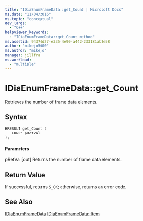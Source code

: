 ```yaml
---
title: "IDiaEnumFrameData::get_Count | Microsoft Docs"
ms.date: "11/04/2016"
ms.topic: "conceptual"
dev_langs:
  - "C++"
helpviewer_keywords:
  - "IDiaEnumFrameData::get_Count method"
ms.assetid: 94374d27-e335-4e90-a442-233181ab8e58
author: "mikejo5000"
ms.author: "mikejo"
manager: jillfra
ms.workload:
  - "multiple"
---
```

# IDiaEnumFrameData::get_Count
Retrieves the number of frame data elements.

## Syntax

```C++
HRESULT get_Count ( 
   LONG* pRetVal
);
```

#### Parameters
 pRetVal
 [out] Returns the number of frame data elements.

## Return Value
 If successful, returns `S_OK`; otherwise, returns an error code.

## See Also
 [IDiaEnumFrameData](../../debugger/debug-interface-access/idiaenumframedata.md)
 [IDiaEnumFrameData::Item](../../debugger/debug-interface-access/idiaenumframedata-item.md)